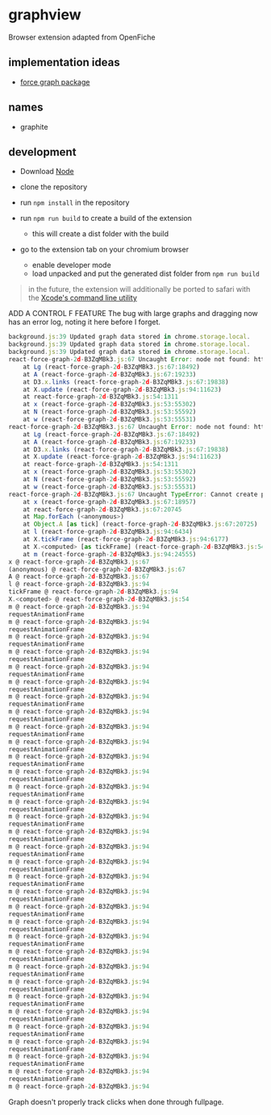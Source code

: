 # graphview
Browser extension adapted from OpenFiche


## implementation ideas
- [force graph package](https://github.com/vasturiano/force-graph)

## names
- graphite

## development
- Download [Node](https://nodejs.org/en/download)

- clone the repository

- run `npm install` in the repository

- run `npm run build` to create a build of the extension
    - this will create a dist folder with the build

- go to the extension tab on your chromium browser
    - enable developer mode
    - load unpacked and put the generated dist folder from `npm run build`

> in the future, the extension will additionally be ported to safari with the [Xcode's command line utility](https://developer.apple.com/documentation/safariservices/converting-a-web-extension-for-safari)



ADD A CONTROL F FEATURE
The bug with large graphs and dragging now has an error log, noting it here before I forget.
```js
background.js:39 Updated graph data stored in chrome.storage.local.
background.js:39 Updated graph data stored in chrome.storage.local.
background.js:39 Updated graph data stored in chrome.storage.local.
react-force-graph-2d-B3ZqMBk3.js:67 Uncaught Error: node not found: https://www.google.com/search?q=react+force+graph+breaks+with+lots+of+nodes+and+edges&oq=react+force+graph+breaks+with+lots+of+nodes+and+edges&gs_lcrp=EgZjaHJvbWUyBggAEEUYOdIBCDU0NjVqMGoxqAIAsAIA&sourceid=chrome&ie=UTF-8_1340240345
    at Lg (react-force-graph-2d-B3ZqMBk3.js:67:18492)
    at A (react-force-graph-2d-B3ZqMBk3.js:67:19233)
    at D3.x.links (react-force-graph-2d-B3ZqMBk3.js:67:19838)
    at X.update (react-force-graph-2d-B3ZqMBk3.js:94:11623)
    at react-force-graph-2d-B3ZqMBk3.js:54:1311
    at x (react-force-graph-2d-B3ZqMBk3.js:53:55302)
    at N (react-force-graph-2d-B3ZqMBk3.js:53:55592)
    at w (react-force-graph-2d-B3ZqMBk3.js:53:55531)
react-force-graph-2d-B3ZqMBk3.js:67 Uncaught Error: node not found: https://www.google.com/search?q=react+force+graph+breaks+with+lots+of+nodes+and+edges&oq=react+force+graph+breaks+with+lots+of+nodes+and+edges&gs_lcrp=EgZjaHJvbWUyBggAEEUYOdIBCDU0NjVqMGoxqAIAsAIA&sourceid=chrome&ie=UTF-8_1340240345
    at Lg (react-force-graph-2d-B3ZqMBk3.js:67:18492)
    at A (react-force-graph-2d-B3ZqMBk3.js:67:19233)
    at D3.x.links (react-force-graph-2d-B3ZqMBk3.js:67:19838)
    at X.update (react-force-graph-2d-B3ZqMBk3.js:94:11623)
    at react-force-graph-2d-B3ZqMBk3.js:54:1311
    at x (react-force-graph-2d-B3ZqMBk3.js:53:55302)
    at N (react-force-graph-2d-B3ZqMBk3.js:53:55592)
    at w (react-force-graph-2d-B3ZqMBk3.js:53:55531)
react-force-graph-2d-B3ZqMBk3.js:67 Uncaught TypeError: Cannot create property 'vx' on string 'https://github.com/vasturiano/react-force-graph/issues/202_1340240345'
    at x (react-force-graph-2d-B3ZqMBk3.js:67:18957)
    at react-force-graph-2d-B3ZqMBk3.js:67:20745
    at Map.forEach (<anonymous>)
    at Object.A [as tick] (react-force-graph-2d-B3ZqMBk3.js:67:20725)
    at l (react-force-graph-2d-B3ZqMBk3.js:94:6434)
    at X.tickFrame (react-force-graph-2d-B3ZqMBk3.js:94:6177)
    at X.<computed> [as tickFrame] (react-force-graph-2d-B3ZqMBk3.js:54:1848)
    at m (react-force-graph-2d-B3ZqMBk3.js:94:24555)
x @ react-force-graph-2d-B3ZqMBk3.js:67
(anonymous) @ react-force-graph-2d-B3ZqMBk3.js:67
A @ react-force-graph-2d-B3ZqMBk3.js:67
l @ react-force-graph-2d-B3ZqMBk3.js:94
tickFrame @ react-force-graph-2d-B3ZqMBk3.js:94
X.<computed> @ react-force-graph-2d-B3ZqMBk3.js:54
m @ react-force-graph-2d-B3ZqMBk3.js:94
requestAnimationFrame
m @ react-force-graph-2d-B3ZqMBk3.js:94
requestAnimationFrame
m @ react-force-graph-2d-B3ZqMBk3.js:94
requestAnimationFrame
m @ react-force-graph-2d-B3ZqMBk3.js:94
requestAnimationFrame
m @ react-force-graph-2d-B3ZqMBk3.js:94
requestAnimationFrame
m @ react-force-graph-2d-B3ZqMBk3.js:94
requestAnimationFrame
m @ react-force-graph-2d-B3ZqMBk3.js:94
requestAnimationFrame
m @ react-force-graph-2d-B3ZqMBk3.js:94
requestAnimationFrame
m @ react-force-graph-2d-B3ZqMBk3.js:94
requestAnimationFrame
m @ react-force-graph-2d-B3ZqMBk3.js:94
requestAnimationFrame
m @ react-force-graph-2d-B3ZqMBk3.js:94
requestAnimationFrame
m @ react-force-graph-2d-B3ZqMBk3.js:94
requestAnimationFrame
m @ react-force-graph-2d-B3ZqMBk3.js:94
requestAnimationFrame
m @ react-force-graph-2d-B3ZqMBk3.js:94
requestAnimationFrame
m @ react-force-graph-2d-B3ZqMBk3.js:94
requestAnimationFrame
m @ react-force-graph-2d-B3ZqMBk3.js:94
requestAnimationFrame
m @ react-force-graph-2d-B3ZqMBk3.js:94
requestAnimationFrame
m @ react-force-graph-2d-B3ZqMBk3.js:94
requestAnimationFrame
m @ react-force-graph-2d-B3ZqMBk3.js:94
requestAnimationFrame
m @ react-force-graph-2d-B3ZqMBk3.js:94
requestAnimationFrame
m @ react-force-graph-2d-B3ZqMBk3.js:94
requestAnimationFrame
m @ react-force-graph-2d-B3ZqMBk3.js:94
requestAnimationFrame
m @ react-force-graph-2d-B3ZqMBk3.js:94
requestAnimationFrame
m @ react-force-graph-2d-B3ZqMBk3.js:94
requestAnimationFrame
m @ react-force-graph-2d-B3ZqMBk3.js:94
requestAnimationFrame
m @ react-force-graph-2d-B3ZqMBk3.js:94
requestAnimationFrame
m @ react-force-graph-2d-B3ZqMBk3.js:94
requestAnimationFrame
m @ react-force-graph-2d-B3ZqMBk3.js:94
requestAnimationFrame
m @ react-force-graph-2d-B3ZqMBk3.js:94
requestAnimationFrame
m @ react-force-graph-2d-B3ZqMBk3.js:94
requestAnimationFrame
m @ react-force-graph-2d-B3ZqMBk3.js:94
requestAnimationFrame
m @ react-force-graph-2d-B3ZqMBk3.js:94
requestAnimationFrame
m @ react-force-graph-2d-B3ZqMBk3.js:94
```

Graph doesn't properly track clicks when done through fullpage.